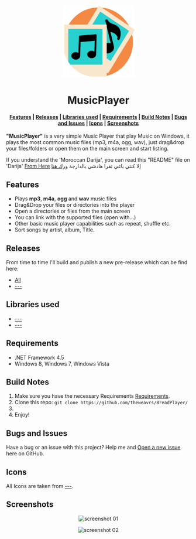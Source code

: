 <div align="center">
  <a href="https://github.com/Eddayfy/MusicPlayer">
	<img alt="Logo" width="200" heigth="200" src="./MusicPlayer/Resources/Logo.png" />
  </a>
  <h1>MusicPlayer</h1>
</div>
<div align="center">
  <h4>
    <a href="#Features">Features</a> |
    <a href="#Releases">Releases</a> |
    <a href="#Libraries-used">Libraries used</a> |
    <a href="#Requirements">Requirements</a> |
    <a href="#Build-Notes">Build Notes</a> |
    <a href="#Bugs-and-Issues">Bugs and Issues</a> |
    <a href="#Icons">Icons</a> |
    <a href="#Screenshots">Screenshots</a>
  </h4>
</div>

**"MusicPlayer"** is a very simple Music Player that play Music on Windows, it plays the most common music files (mp3, m4a, ogg, wav), just drag&drop your files/folders or open them on the main screen and start listing.

If you understand the 'Moroccan Darija', you can read this "README" file on 'Darija' [From Here](#)
إلا كنتي باغي تقرا هادشي بالدارجة [ورك هنا](#)

## Features
+ Plays **mp3**, **m4a**, **ogg** and **wav** music files
+ Drag&Drop your files or directories into the player
+ Open a directories or files from the main screen
+ You can link with the supported files (open with...)
+ Other basic music player capabilities such as repeat, shuffle etc.
+ Sort songs by artist, album, Title.

## Releases
From time to time I'll build and publish a new pre-release which can be find here:

- [All](#)
- [---](#)

## Libraries used
- [---](#)
- [---](#)

## Requirements
 - .NET Framework 4.5
 - Windows 8, Windows 7, Windows Vista

## Build Notes
1. Make sure you have the necessary Requirements [Requirements](#Requirements).
2. Clone this repo:  `git clone https://github.com/theweavrs/BreadPlayer/`
3. 
4. Enjoy!

## Bugs and Issues
Have a bug or an issue with this project? Help me and [Open a new issue](#) here on GitHub.

## Icons
All Icons are taken from [---](#).

## Screenshots
<div align="center">

![screenshot 01](#)  

![screenshot 02](#)  

</div>